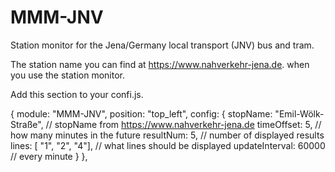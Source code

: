 # MMM-JNV
Station monitor for the Jena/Germany local transport (JNV) bus and tram.

The station name you can find at https://www.nahverkehr-jena.de. when you use the station monitor. 

Add this section to your confi.js.

{
        module: "MMM-JNV",
	position: "top_left", 
	config: {
		stopName: "Emil-Wölk-Straße", // stopName from https://www.nahverkehr-jena.de
		timeOffset: 5, // how many minutes in the future
		resultNum: 5, // number of displayed results
		lines: [
			"1",
			"2",
			"4"], // what lines should be displayed
		updateInterval: 60000	// every minute
	}
},
